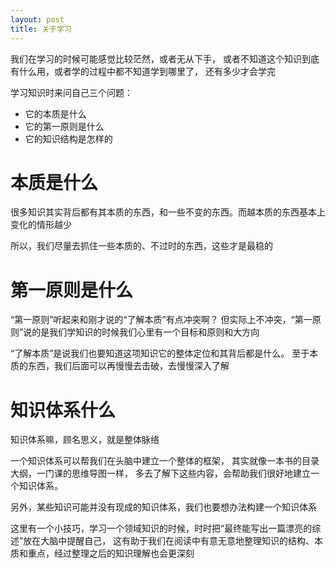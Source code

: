 ```yaml
---
layout: post
title: 关于学习
---
```


我们在学习的时候可能感觉比较茫然，或者无从下手，
或者不知道这个知识到底有什么用，或者学的过程中都不知道学到哪里了，
还有多少才会学完

学习知识时来问自己三个问题：

* 它的本质是什么
* 它的第一原则是什么
* 它的知识结构是怎样的

# 本质是什么

很多知识其实背后都有其本质的东西，和一些不变的东西。而越本质的东西基本上变化的情形越少

所以，我们尽量去抓住一些本质的、不过时的东西，这些才是最稳的

# 第一原则是什么

“第一原则”听起来和刚才说的“了解本质”有点冲突啊？
但实际上不冲突，“第一原则”说的是我们学知识的时候我们心里有一个目标和原则和大方向

“了解本质”是说我们也要知道这项知识它的整体定位和其背后都是什么。
至于本质的东西，我们后面可以再慢慢去击破，去慢慢深入了解


# 知识体系什么

知识体系嘛，顾名思义，就是整体脉络

一个知识体系可以帮我们在头脑中建立一个整体的框架，
其实就像一本书的目录大纲，一门课的思维导图一样，
多去了解下这些内容，会帮助我们很好地建立一个知识体系。

另外，某些知识可能并没有现成的知识体系，我们也要想办法构建一个知识体系

这里有一个小技巧，学习一个领域知识的时候，时时把“最终能写出一篇漂亮的综述”放在大脑中提醒自己，
这有助于我们在阅读中有意无意地整理知识的结构、本质和重点，经过整理之后的知识理解也会更深刻

